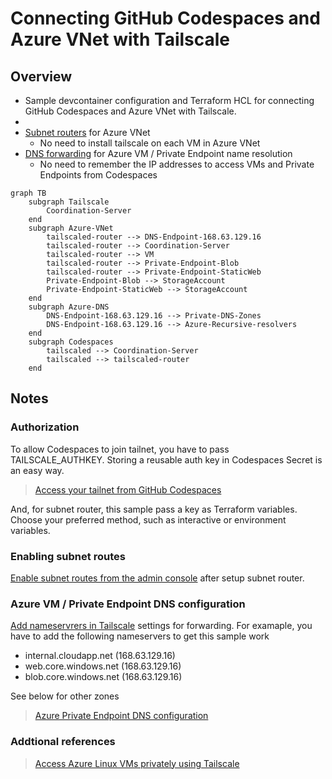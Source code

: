 # Connecting GitHub Codespaces and Azure VNet with Tailscale

## Overview

* Sample devcontainer configuration and Terraform HCL for connecting GitHub Codespaces and Azure VNet with Tailscale.
*
* [Subnet routers](https://tailscale.com/kb/1019/subnets/) for Azure VNet
  * No need to install tailscale on each VM in Azure VNet
* [DNS forwarding](https://tailscale.com/kb/1054/dns/) for Azure VM / Private Endpoint name resolution
  * No need to remember the IP addresses to access VMs and Private Endpoints from Codespaces

```mermaid
graph TB
    subgraph Tailscale
        Coordination-Server
    end
    subgraph Azure-VNet
        tailscaled-router --> DNS-Endpoint-168.63.129.16
        tailscaled-router --> Coordination-Server
        tailscaled-router --> VM
        tailscaled-router --> Private-Endpoint-Blob
        tailscaled-router --> Private-Endpoint-StaticWeb
        Private-Endpoint-Blob --> StorageAccount
        Private-Endpoint-StaticWeb --> StorageAccount
    end
    subgraph Azure-DNS
        DNS-Endpoint-168.63.129.16 --> Private-DNS-Zones
        DNS-Endpoint-168.63.129.16 --> Azure-Recursive-resolvers
    end
    subgraph Codespaces
        tailscaled --> Coordination-Server
        tailscaled --> tailscaled-router
    end
```

## Notes

### Authorization

To allow Codespaces to join tailnet, you have to pass TAILSCALE_AUTHKEY. Storing a reusable auth key in Codespaces Secret is an easy way.

> [Access your tailnet from GitHub Codespaces](https://tailscale.com/kb/1160/github-codespaces/)

And, for subnet router, this sample pass a key as Terraform variables. Choose your preferred method, such as interactive or environment variables.

### Enabling subnet routes

[Enable subnet routes from the admin console](https://tailscale.com/kb/1019/subnets/) after setup subnet router.

### Azure VM / Private Endpoint DNS configuration

[Add nameservrers in Tailscale](https://tailscale.com/kb/1054/dns/) settings for forwarding. For examaple, you have to add the following nameservers to get this sample work

* internal.cloudapp.net (168.63.129.16)
* web.core.windows.net (168.63.129.16)
* blob.core.windows.net (168.63.129.16)

See below for other zones

> [Azure Private Endpoint DNS configuration](https://docs.microsoft.com/en-us/azure/private-link/private-endpoint-dns)

### Addtional references

> [Access Azure Linux VMs privately using Tailscale](https://tailscale.com/kb/1142/cloud-azure-linux/)
